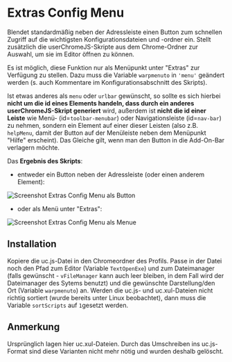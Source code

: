 # Extras Config Menu
Blendet standardmäßig neben der Adressleiste einen Button zum schnellen Zugriff auf die wichtigsten Konfigurationsdateien und -ordner ein. Stellt 
zusätzlich die userChromeJS-Skripte aus dem Chrome-Ordner zur Auswahl, um sie im Editor öffnen zu können.

Es ist möglich, diese Funktion nur als Menüpunkt unter "Extras" zur Verfügung zu stellen. Dazu muss die Variable `warpmenuto` in `'menu'` geändert 
werden (s. auch Kommentare im Konfigurationsabschnitt des Skripts). 

Ist etwas anderes als `menu` oder `urlbar` gewünscht, so sollte es sich hierbei **nicht um die id eines Elements handeln, dass 
durch ein anderes userChromeJS-Skript generiert** wird, außerdem ist **nicht die id einer Leiste** wie Menü- (id=`toolbar-menubar`) oder 
Navigationsleiste (id=`nav-bar`) zu nehmen, sondern ein Element auf einer dieser Leisten (also z.B. `helpMenu`, damit der Button auf der 
Menüleiste neben dem Menüpunkt "Hilfe" erscheint). Das Gleiche gilt, wenn man den Button in die Add-On-Bar verlagern möchte.

Das **Ergebnis des Skripts**:

- entweder ein Button neben der Adressleiste (oder einen anderem Element):

![Screenshot Extras Config Menu als Button](https://github.com/ardiman/userChrome.js/raw/master/extras_config_menu/scr_extras_config_menu_btn.png)

- oder als Menü unter "Extras":

![Screenshot Extras Config Menu als Menue](https://github.com/ardiman/userChrome.js/raw/master/extras_config_menu/scr_extras_config_menu_men.png)

## Installation
Kopiere die uc.js-Datei in den Chromeordner des Profils. Passe in der Datei noch den Pfad zum Editor (Variable `TextOpenExe`) und zum Dateimanager 
(falls gewünscht - `vFileManager` kann auch leer bleiben, in dem Fall wird der Dateimanager des Sytems benutzt) und die gewünschte Darstellung/den Ort 
(Variable `warpmenuto`) an. Werden die uc.js- und uc.xul-Dateien nicht richtig sortiert (wurde bereits unter Linux beobachtet), dann muss die 
Variable `sortScripts` auf `1`gesetzt werden.


## Anmerkung
Ursprünglich lagen hier uc.xul-Dateien. Durch das Umschreiben ins uc.js-Format sind diese Varianten nicht mehr nötig und wurden deshalb gelöscht.